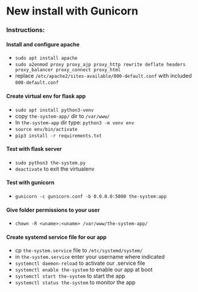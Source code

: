 # New install with Gunicorn
### Instructions:

#### Install and configure apache
- `sudo apt install apache`
- `sudo a2enmod proxy proxy_ajp proxy_http rewrite deflate headers proxy_balancer proxy_connect proxy_html`
- replace `/etc/apache2/sites-available/000-default.conf` with included `000-default.conf`

#### Create virtual env for flask app
- `sudo apt install python3-venv`
- copy `the-system-app/` dir to `/var/www/`
- In `the-system-app` dir type: `python3 -m venv env`
- `source env/bin/activate`
- `pip3 install -r requirements.txt`

#### Test with flask server
- `sudo python3 the-system.py`
- `deactivate` to exit the virtualenv

#### Test with gunicorn
- `gunicorn -c gunicorn.conf -b 0.0.0.0:5000 the-system:app`

#### Give folder permissions to your user
- `chown -R <uname>:<uname> /var/www/the-system-app/`

#### Create systemd service file for our app
- cp `the-system.service` file to `/etc/systemd/system/`
- in `the-system.service` enter your username where indicated
- `systemctl daemon-reload` to activate our .service file
- `systemctl enable the-system` to enable our app at boot
- `systemctl start the-system` to start the app
- `systemctl status the-system` to monitor the app




